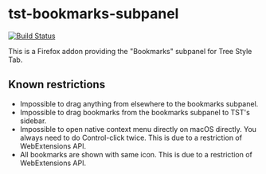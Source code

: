 # tst-bookmarks-subpanel

[![Build Status](https://travis-ci.org/piroor/tst-bookmarks-subpanel.svg?branch=master)](https://travis-ci.org/piroor/tst-bookmarks-subpanel)

This is a Firefox addon providing the "Bookmarks" subpanel for Tree Style Tab.

## Known restrictions

* Impossible to drag anything from elsewhere to the bookmarks subpanel.
* Impossible to drag bookmarks from the bookmarks subpanel to TST's sidebar.
* Impossible to open native context menu directly on macOS directly. You always need to do Control-click twice. This is due to a restriction of WebExtensions API.
* All bookmarks are shown with same icon. This is due to a restriction of WebExtensions API.
